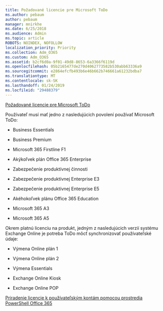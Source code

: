 ```yaml
---
title: Požadované licencie pre Microsoft ToDo
ms.author: pebaum
author: pebaum
manager: mnirkhe
ms.date: 6/25/2018
ms.audience: Admin
ms.topic: article
ROBOTS: NOINDEX, NOFOLLOW
localization_priority: Priority
ms.collection: Adm_O365
ms.custom: Adm_O365
ms.assetid: b2cf6d0a-9f01-49d8-8653-6a3366f6119d
ms.openlocfilehash: 05b2165477de270d4062773582b530abb63336a9
ms.sourcegitcommit: e2864efcfb493b6e46b662b746661a61232bdba7
ms.translationtype: MT
ms.contentlocale: sk-SK
ms.lasthandoff: 01/24/2019
ms.locfileid: "29488379"
---
```

[Požadované licencie pre Microsoft ToDo](https://support.office.com/article/381e9d1b-c500-49b5-973e-890fd86528d7.aspx)
  
Používateľ musí mať jedno z nasledujúcich povolení používať Microsoft ToDo:
  
- Business Essentials
    
- Business Premium
    
- Microsoft 365 Firstline F1
    
- Akýkoľvek plán Office 365 Enterprise
    
- Zabezpečenie produktívnej činnosti
    
- Zabezpečenie produktívnej Enterprise E3
    
- Zabezpečenie produktívnej Enterprise E5
    
- Akéhokoľvek plánu Office 365 Education
    
- Microsoft 365 A3
    
- Microsoft 365 A5
    
Okrem platnú licenciu na produkt, jedným z nasledujúcich verzií systému Exchange Online je potreba ToDo môcť synchronizovať používateľské údaje: 
  
- Výmena Online plán 1
    
- Výmena Online plán 2
    
- Výmena Essentials
    
- Exchange Online Kiosk
    
- Exchange Online POP
    
[Priradenie licencie k používateľským kontám pomocou prostredia PowerShell Office 365](https://docs.microsoft.com/en-us/office365/enterprise/powershell/assign-licenses-to-user-accounts-with-office-365-powershell )
  

